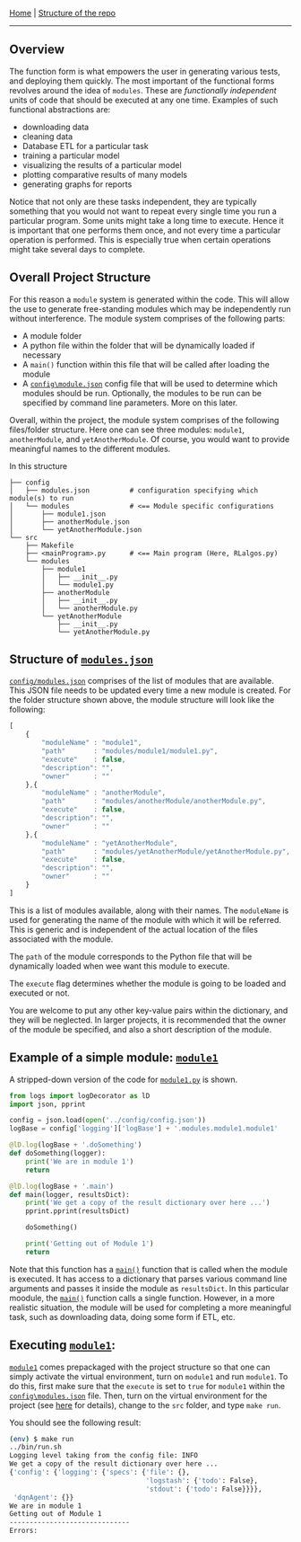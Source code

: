 [Home](./) | [Structure of the repo](./Structure-of-the-repo)
<hr>

## Overview

The function form is what empowers the user in generating various tests, and deploying them quickly. The most important of the functional forms revolves around the idea of `modules`. These are *functionally independent* units of code that should be executed at any one time. Examples of such functional abstractions are:

- downloading data
- cleaning data
- Database ETL for a particular task
- training a particular model
- visualizing the results of a particular model
- plotting comparative results of many models
- generating graphs for reports

Notice that not only are these tasks independent, they are typically something that you would not want to repeat every single time you run a particular program. Some units might take a long time to execute. Hence it is important that one performs them once, and not every time a particular operation is performed. This is especially true when certain operations might take several days to complete. 

## Overall Project Structure

For this reason a `module` system is generated within the code. This will allow the use to generate free-standing modules which may be independently run without interference. The module system comprises of the following parts:

- A module folder
- A python file within the folder that will be dynamically loaded if necessary
- A `main()` function within this file that will be called after loading the module
- A [`config\module.json`](../blob/master/config/modules.json) config file that will be used to determine which modules should be run. Optionally, the modules to be run can be specified by command line parameters. More on this later. 

Overall, within the project, the module system comprises of the following files/folder structure. Here one can see three modules: `module1`, `anotherModule`, and `yetAnotherModule`. Of course, you would want to provide meaningful names to the different modules.

In this structure

```
├── config
│   ├── modules.json          # configuration specifying which module(s) to run
│   └── modules               # <== Module specific configurations
│       ├── module1.json
│       ├── anotherModule.json
│       └── yetAnotherModule.json
└── src
    ├── Makefile
    ├── <mainProgram>.py      # <== Main program (Here, RLalgos.py)
    └── modules
        ├── module1
        │   ├── __init__.py
        │   └── module1.py
        ├── anotherModule
        │   ├── __init__.py
        │   └── anotherModule.py
        └── yetAnotherModule
            ├── __init__.py
            └── yetAnotherModule.py
```

## Structure of [`modules.json`](../blob/master/config/modules.json)

[`config/modules.json`](../blob/master/config/modules.json) comprises of the list of modules that are available. This JSON file needs to be updated every time a new module is created. For the folder structure shown above, the module structure will look like the following:

```javascript
[
    {
        "moduleName" : "module1",
        "path"       : "modules/module1/module1.py",
        "execute"    : false,
        "description": "",
        "owner"      : ""
    },{
        "moduleName" : "anotherModule",
        "path"       : "modules/anotherModule/anotherModule.py",
        "execute"    : false,
        "description": "",
        "owner"      : ""
    },{
        "moduleName" : "yetAnotherModule",
        "path"       : "modules/yetAnotherModule/yetAnotherModule.py",
        "execute"    : false,
        "description": "",
        "owner"      : ""
    }
]
```

This is a list of modules available, along with their names. The `moduleName` is used for generating the name of the module with which it will be referred. This is generic and is independent of the actual location of the files associated with the module. 

The `path` of the module corresponds to the Python file that will be dynamically loaded when wee want this module to execute. 

The `execute` flag determines whether the module is going to be loaded and executed or not.

You are welcome to put any other key-value pairs within the dictionary, and they will be neglected. In larger projects, it is recommended that the owner of the module be specified, and also a short description of the module. 

## Example of a simple module: [`module1`](../blob/master/src/modules/module1)

A stripped-down version of the code for [`module1.py`](../blob/master/src/modules/module1/module1.py) is shown. 

```python
from logs import logDecorator as lD 
import json, pprint

config = json.load(open('../config/config.json'))
logBase = config['logging']['logBase'] + '.modules.module1.module1'

@lD.log(logBase + '.doSomething')
def doSomething(logger):
    print('We are in module 1')
    return

@lD.log(logBase + '.main')
def main(logger, resultsDict):
    print('We get a copy of the result dictionary over here ...')
    pprint.pprint(resultsDict)

    doSomething()

    print('Getting out of Module 1')
    return
```

Note that this function has a [`main()`](../blob/31720d7f6fead7d918711e51f95776565b125832/src/modules/module1/module1.py#L25) function that is called when the module is executed. It has access to a dictionary that parses various command line arguments and passes it inside the module as `resultsDict`. In this particular moodule, the [`main()`](../blob/31720d7f6fead7d918711e51f95776565b125832/src/modules/module1/module1.py#L25) function calls a single function. However, in a more realistic situation, the module will be used for completing a more meaningful task, such as downloading data, doing some form if ETL, etc.

## Executing [`module1`](../blob/master/src/modules/module1):
[`module1`](../blob/master/src/modules/module1) comes prepackaged with the project structure so that one can simply activate the virtual environment, turn on `module1` and run `module1`. To do this, first make sure that the `execute` is set to `true` for `module1` within the [`config\modules.json`](../blob/master/config/modules.json) file. Then, turn on the virtual environment for the project (see [here](Software-Engineering-abstraction) for details), change to the `src` folder, and type `make run`.

You should see the following result:

```bash
(env) $ make run                                                           
../bin/run.sh
Logging level taking from the config file: INFO
We get a copy of the result dictionary over here ...
{'config': {'logging': {'specs': {'file': {},
                                  'logstash': {'todo': False},
                                  'stdout': {'todo': False}}}},
 'dqnAgent': {}}
We are in module 1
Getting out of Module 1
------------------------------
Errors:
```